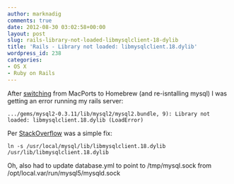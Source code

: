 ```yaml
---
author: marknadig
comments: true
date: 2012-08-30 03:02:58+00:00
layout: post
slug: rails-library-not-loaded-libmysqlclient-18-dylib
title: 'Rails - Library not loaded: libmysqlclient.18.dylib'
wordpress_id: 238
categories:
- OS X
- Ruby on Rails
---
```


After [switching](http://blog.nadigs.net/mark/2012/08/29/going-from-macports-to-homebrew/) from MacPorts to Homebrew (and re-isntalling mysql) I was getting an error running my rails server:

    
    .../gems/mysql2-0.3.11/lib/mysql2/mysql2.bundle, 9): Library not loaded: libmysqlclient.18.dylib (LoadError)


Per [StackOverflow](http://stackoverflow.com/questions/4546698/library-not-loaded-libmysqlclient-16-dylib-error-when-trying-to-run-rails-serv) was a simple fix:

    
    ln -s /usr/local/mysql/lib/libmysqlclient.18.dylib /usr/lib/libmysqlclient.18.dylib


Oh, also had to update database.yml to point to /tmp/mysql.sock from /opt/local.var/run/mysql5/mysqld.sock
